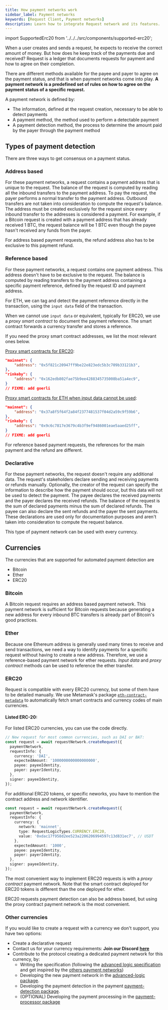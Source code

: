```yaml
---
title: How payment networks work
sidebar_label: Payment networks
keywords: [Request Client, Payment networks]
description: Learn how to integrate Request network and its features.
---
```


import SupportedErc20 from '../../../src/components/supported-erc20';

When a user creates and sends a request, he expects to receive the correct amount of money. But how does he keep track of the payments due and received? Request is a ledger that documents requests for payment and how to agree on their completion.

There are different methods available for the payee and payer to agree on the payment status, and that is when payment networks come into play. **A payment network is a predefined set of rules on how to agree on the payment status of a specific request.**

A payment network is defined by:

- The information, defined at the request creation, necessary to be able to detect payments
- A payment method, the method used to perform a detectable payment
- A payment detection method, the process to determine the amount paid by the payer through the payment method

## Types of payment detection

There are three ways to get consensus on a payment status.

### Address based

For these payment networks, a request contains a payment address that is unique to the request.
The balance of the request is computed by reading all the inbound transfers to the payment address. To pay the request, the payer performs a normal transfer to the payment address.
Outbound transfers are not taken into consideration to compute the request's balance.
The address must be created exclusively for the request since every inbound transfer to the addresses is considered a payment. For example, if a Bitcoin request is created with a payment address that has already received 1 BTC, the request balance will be 1 BTC even though the payee hasn't received any funds from the payer.

For address based payment requests, the refund address also has to be exclusive to this payment refund.

### Reference based

For these payment networks, a request contains one payment address. This address doesn't have to be exclusive to the request.
The balance is computed by reading transfers to the payment address containing a specific payment reference, defined by the request ID and payment address.

For ETH, we can tag and detect the payment reference directly in the transaction, using the `input data` field of the transaction.

When we cannot use `input data` or equivalent, typically for ERC20, we use a _proxy smart contract_ to document the payment reference.
The smart contract forwards a currency transfer and stores a reference.

If you need the proxy smart contract addresses, we list the most relevant ones below.

[Proxy smart contracts for ERC20](https://github.com/RequestNetwork/requestNetwork/blob/master/packages/smart-contracts/artifacts/ERC20Proxy/artifacts.json):

```json
"mainnet": {
	"address": "0x5f821c20947ff9be22e823edc5b3c709b33121b3",
},
"rinkeby": {
	"address": "0x162edb802fae75b9ee4288345735008ba51a4ec9",
}
// FIXME: add goerli
```

[Proxy smart contracts for ETH when input data cannot be used](https://github.com/RequestNetwork/requestNetwork/blob/master/packages/smart-contracts/artifacts/EthereumProxy/artifacts.json):

```json
"mainnet": {
	"address": "0x37a8f5f64f2a84f2377481537f04d2a59c9f59b6",
},
"rinkeby": {
	"address": "0x9c6c7817e3679c4b3f9ef9486001eae5aaed25ff",
}
// FIXME: add goerli
```

For reference based payment requests, the references for the main payment and the refund are different.

### Declarative

For these payment networks, the request doesn't require any additional data. The request's stakeholders declare sending and receiving payments or refunds manually. Optionally, the creator of the request can specify the information to describe how the payment should occur, but this data will not be used to detect the payment.
The payee declares the received payments and the payer declares the received refunds. The balance of the request is the sum of declared payments minus the sum of declared refunds.
The payee can also declare the sent refunds and the payer the sent payments. These declarations are used only for documentation purposes and aren't taken into consideration to compute the request balance.

This type of payment network can be used with every currency.

## Currencies

The currencies that are supported for automated payment detection are

- Bitcoin
- Ether
- ERC20

### Bitcoin

A Bitcoin request requires an address based payment network.
This payment network is sufficient for Bitcoin requests because generating a new address for every inbound BTC transfers is already part of Bitcoin's good practices.

### Ether

Because one Ethereum address is generally used many times to receive and send transactions, we need a way to identify payments for a specific request without having to create a new address. Therefore, we use a reference-based payment network for ether requests.
_Input data_ and _proxy contract_ methods can be used to reference the ether transfer.

### ERC20

Request is compatible with every ERC20 currency, but some of them have to be detailed manually. We use Metamask's package [`eth-contract-metadata`](https://github.com/MetaMask/eth-contract-metadata) to automatically fetch smart contracts and currency codes of main currencies.

#### Listed ERC-20:

<SupportedErc20 />

For listed ERC20 currencies, you can use the code directly.

```typescript
// New request for most common currencies, such as DAI or BAT:
const request = await requestNetwork.createRequest({
  paymentNetwork,
  requestInfo: {
    currency: 'DAI',
    expectedAmount: '1000000000000000000',
    payee: payeeIdentity,
    payer: payerIdentity,
  },
  signer: payeeIdentity,
});
```

For additional ERC20 tokens, or specific neworks, you have to mention the contract address and network identifier.

```typescript
const request = await requestNetwork.createRequest({
  paymentNetwork,
  requestInfo: {
    currency: {
      network: 'mainnet',
      type: RequestLogicTypes.CURRENCY.ERC20,
      value: '0xdac17f958d2ee523a2206206994597c13d831ec7', // USDT
    },
    expectedAmount: '1000',
    payee: payeeIdentity,
    payer: payerIdentity,
  },
  signer: payeeIdentity,
});
```

The most convenient way to implement ERC20 requests is with a _proxy contract_ payment network.
Note that the smart contract deployed for ERC20 tokens is different than the one deployed for ether.

ERC20 requests payment detection can also be address based, but using the proxy contract payment network is the most convenient.

### Other currencies

If you would like to create a request with a currency we don't support, you have two options:

- Create a declarative request
- Contact us for your currency requirements: **Join our Discord** [**here**](https://request.network/discord)
- Contribute to the protocol creating a dedicated payment network for this currency, by:
  - Writing the specification (following the [advanced logic specification](https://github.com/RequestNetwork/requestNetwork/blob/master/packages/advanced-logic/specs/advanced-logic-specs-0.1.0.md) and get inspired by the [others payment networks](https://github.com/RequestNetwork/requestNetwork/tree/master/packages/advanced-logic/specs))
  - Developing the new payment network in the [advanced-logic package](https://github.com/RequestNetwork/requestNetwork/tree/master/packages/advanced-logic/src/extensions/payment-network).
  - Developing the payment detection in the payment [payment-detection package](https://github.com/RequestNetwork/requestNetwork/tree/master/packages/payment-detection).
  - (OPTIONAL) Developing the payment processing in the [payment-processor package](https://github.com/RequestNetwork/requestNetwork/tree/master/packages/payment-processor)
